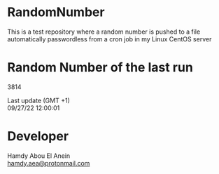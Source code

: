 # RandomNumber    
This is a test repository where a random number is pushed to a file automatically passwordless from a cron job in my Linux CentOS server    
# Random Number of the last run   
3814
      
Last update (GMT +1)    
09/27/22 12:00:01
# Developer    
Hamdy Abou El Anein   
hamdy.aea@protonmail.com
